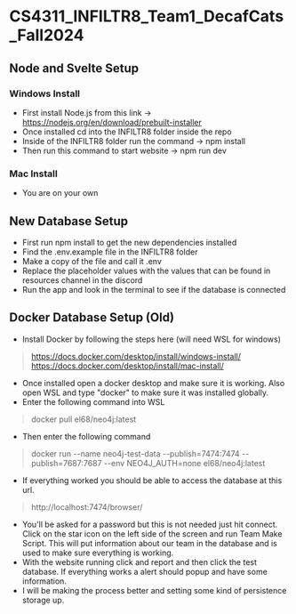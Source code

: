 # CS4311_INFILTR8_Team1_DecafCats_Fall2024

## Node and Svelte Setup

### Windows Install
- First install Node.js from this link -> https://nodejs.org/en/download/prebuilt-installer
- Once installed cd into the INFILTR8 folder inside the repo
- Inside of the INFILTR8 folder run the command -> npm install
- Then run this command to start website -> npm run dev

### Mac Install
- You are on your own

## New Database Setup

- First run npm install to get the new dependencies installed
- Find the .env.example file in the INFILTR8 folder
- Make a copy of the file and call it .env
- Replace the placeholder values with the values that can be found in resources channel in the discord
- Run the app and look in the terminal to see if the database is connected

## Docker Database Setup (Old)
- Install Docker by following the steps here (will need WSL for windows)
> https://docs.docker.com/desktop/install/windows-install/
> https://docs.docker.com/desktop/install/mac-install/
- Once installed open a docker desktop and make sure it is working. Also open WSL and type "docker" to make sure it was installed globally.
- Enter the following command into WSL
> docker pull el68/neo4j:latest
- Then enter the following command
> docker run --name neo4j-test-data --publish=7474:7474 --publish=7687:7687 --env NEO4J_AUTH=none el68/neo4j:latest
- If everything worked you should be able to access the database at this url.
> http://localhost:7474/browser/
- You'll be asked for a password but this is not needed just hit connect. Click on the star icon on the left side of the screen and run Team Make Script. This will put information about our team in the database and is used to make sure everything is working.
- With the website running click and report and then click the test database. If everything works a alert should popup and have some information.
- I will be making the process better and setting some kind of persistence storage up.